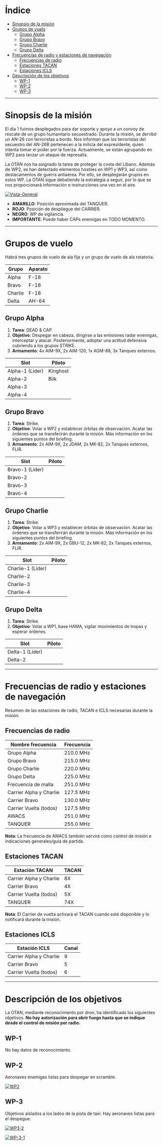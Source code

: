 # Índice

- [Sinopsis de la misión](#sinopsis-de-la-misión)
- [Grupos de vuelo](#grupos-de-vuelo)
  - [Grupo Alpha](#grupo-alpha)
  - [Grupo Bravo](#grupo-bravo)
  - [Grupo Charlie](#grupo-charlie)
  - [Grupo Delta](#grupo-delta)
- [Frecuencias de radio y estaciones de navegación](#frecuencias-de-radio-y-estaciones-de-navegación)
  - [Frecuencias de radio](#frecuencias-de-radio)
  - [Estaciones TACAN](#estaciones-tacan)
  - [Estaciones ICLS](#estaciones-icls)
- [Descripción de los objetivos](#descripción-de-los-objetivos)
  - [WP-1](#wp-1)
  - [WP-2](#wp-2)
  - [WP-3](#wp-3)

---

# Sinopsis de la misión

El día 1 fuimos desplegados para dar soporte y apoyo a un convoy de rescate de un grupo humanitario secuestrado. Durante la misión, se derribó un AN-26 con terroristas a bordo. Nos informan que los terroristas del secuestro del AN-26B pertenecen a la milicia del expresidente, quien intenta tomar el poder por la fuerza. Actualmente, se están agrupando en WP2 para lanzar un ataque de represalia. 

La OTAN nos ha asignado la tarea de proteger la costa del Líbano. Además de WP2, se han detectado elementos hostiles en WP1 y WP3, así como destacamentos de guerra antiaérea. Por ello, se desplegarán grupos en estos WP. La OTAN sigue debatiendo la estrategia a seguir, por lo que se nos proporcionará información e instrucciones una vez en el aire.

[![Vista-General](https://i.ibb.co/jNCzLGn/siria-general-centinela-2.png)](https://ibb.co/YC5Xt8H)

- **AMARILLO**: Posición aproximada del TANQUER.
- **ROJO**: Posición de despliegue del CARRIER.
- **NEGRO**: WP de vigilancia.
- **IMPORTANTE**: Puede haber CAPs enemigas en TODO MOMENTO.

---

# Grupos de vuelo

Habrá tres grupos de vuelo de ala fija y un grupo de vuelo de ala rotatoria.

| Grupo  | Aparato |
|--------|---------|
| Alpha  | F-18    |
| Bravo  | F-18    |
| Charlie| F-18    |
| Delta  | AH-64   |

## Grupo Alpha

1. **Tarea**: DEAD & CAP.
2. **Objetivo**: Despegar en cabeza, dirigirse a las emisiones radar enemigas, interceptar y atacar. Posteriormente, adoptar una actitud defensiva cubriendo a los grupos STRIKE.
3. **Armamento**: 4x AIM-9X, 2x AIM-120, 1x AGM-88, 3x Tanques externos.

| Slot      | Piloto |
|-----------|--------|
| Alpha-1 (Líder) |    Kinghost    |
| Alpha-2         |    Bilk    |
| Alpha-3         |        |
| Alpha-4         |        |

## Grupo Bravo

1. **Tarea**: Strike.
2. **Objetivo**: Volar a WP2 y establecer órbitas de observación. Acatar las órdenes que se transferirán durante la misión. Más información en los siguientes puntos del briefing.
3. **Armamento**: 2x AIM-9X, 2x JDAM, 2x MK-82, 2x Tanques externos, FLIR.

| Slot      | Piloto |
|-----------|--------|
| Bravo-1 (Líder) |        |
| Bravo-2         |        |
| Bravo-3         |        |
| Bravo-4         |        |

## Grupo Charlie

1. **Tarea**: Strike.
2. **Objetivo**: Volar a WP3 y establecer órbitas de observación. Acatar las órdenes que se transferirán durante la misión. Más información en los siguientes puntos del briefing.
3. **Armamento**: 2x AIM-9X, 2x GBU-12, 2x MK-82, 2x Tanques externos, FLIR.

| Slot      | Piloto |
|-----------|--------|
| Charlie-1 (Líder) |        |
| Charlie-2         |        |
| Charlie-3         |        |
| Charlie-4         |        |

## Grupo Delta

1. **Tarea**: Strike.
2. **Objetivo**: Volar a WP1, base HAMA, vigilar movimientos de tropas y esperar órdenes.

| Slot      | Piloto |
|-----------|--------|
| Delta-1 (Líder) |        |
| Delta-2         |        |

---

# Frecuencias de radio y estaciones de navegación

Resumen de las estaciones de radio, TACAN e ICLS necesarias durante la misión.

## Frecuencias de radio

| Nombre frecuencia | Frecuencia |
|-------------------|------------|
| Grupo Alpha      | 210.0 MHz   |
| Grupo Bravo      | 215.0 MHz   |
| Grupo Charlie    | 220.0 MHz   |
| Grupo Delta      | 225.0 MHz   |
| Frecuencia de malla | 251.0 MHz   |
| Carrier Alpha y Charlie | 127.5 MHz |
| Carrier Bravo    | 130.0 MHz   |
| Carrier Vuelta (todos) | 127.5 MHz |
| AWACS           | 251.0 MHz   |
| TANQUER        | 255.0 MHz   |

**Nota**: La frecuencia de AWACS también servirá como control de misión e indicaciones generales/guía de partida.

## Estaciones TACAN

| Estación TACAN | TACAN |
|---------------|--------|
| Carrier Alpha y Charlie | 8X |
| Carrier Bravo  | 4X |
| Carrier Vuelta (todos) | 5X |
| TANQUER      | 74X |

**Nota**: El Carrier de vuelta activará el TACAN cuando esté disponible y lo notificará durante la misión.

## Estaciones ICLS

| Estación ICLS | Canal |
|--------------|--------|
| Carrier Alpha y Charlie | 9 |
| Carrier Bravo  | 5 |
| Carrier Vuelta (todos) | 6 |

---

# Descripción de los objetivos

La OTAN, mediante reconocimiento por dron, ha identificado los siguientes objetivos. **No hay autorización para abrir fuego hasta que se indique desde el control de misión por radio.**

## WP-1

No hay datos de reconocimiento.

## WP-2

Aeronaves enemigas listas para despegar en scramble.

[![WP2](https://i.ibb.co/cXXFJ09M/WP2.webp)](https://ibb.co/WppynZXq)

## WP-3

Objetivos aislados a los lados de la pista de taxi. Hay aeronaves listas para el despegue.

[![WP3-2](https://i.ibb.co/G3b17M9Z/WP3-2.webp)](https://ibb.co/n85Vr1BX)

[![WP-3-1](https://i.ibb.co/BVh8GNwc/WP-3-1.webp)](https://ibb.co/3yxtvzk4)